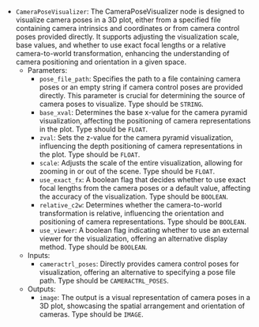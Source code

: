 - `CameraPoseVisualizer`: The CameraPoseVisualizer node is designed to visualize camera poses in a 3D plot, either from a specified file containing camera intrinsics and coordinates or from camera control poses provided directly. It supports adjusting the visualization scale, base values, and whether to use exact focal lengths or a relative camera-to-world transformation, enhancing the understanding of camera positioning and orientation in a given space.
    - Parameters:
        - `pose_file_path`: Specifies the path to a file containing camera poses or an empty string if camera control poses are provided directly. This parameter is crucial for determining the source of camera poses to visualize. Type should be `STRING`.
        - `base_xval`: Determines the base x-value for the camera pyramid visualization, affecting the positioning of camera representations in the plot. Type should be `FLOAT`.
        - `zval`: Sets the z-value for the camera pyramid visualization, influencing the depth positioning of camera representations in the plot. Type should be `FLOAT`.
        - `scale`: Adjusts the scale of the entire visualization, allowing for zooming in or out of the scene. Type should be `FLOAT`.
        - `use_exact_fx`: A boolean flag that decides whether to use exact focal lengths from the camera poses or a default value, affecting the accuracy of the visualization. Type should be `BOOLEAN`.
        - `relative_c2w`: Determines whether the camera-to-world transformation is relative, influencing the orientation and positioning of camera representations. Type should be `BOOLEAN`.
        - `use_viewer`: A boolean flag indicating whether to use an external viewer for the visualization, offering an alternative display method. Type should be `BOOLEAN`.
    - Inputs:
        - `cameractrl_poses`: Directly provides camera control poses for visualization, offering an alternative to specifying a pose file path. Type should be `CAMERACTRL_POSES`.
    - Outputs:
        - `image`: The output is a visual representation of camera poses in a 3D plot, showcasing the spatial arrangement and orientation of cameras. Type should be `IMAGE`.
